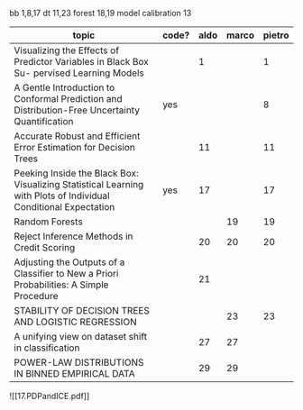 bb 1,8,17
dt 11,23
forest 18,19
model calibration 13


| topic                                                                                                           | code? | aldo | marco | pietro |
| --------------------------------------------------------------------------------------------------------------- | ----- | ---- | ----- | ------ |
| Visualizing the Effects of Predictor Variables in Black Box Su- pervised Learning Models                        |       | 1    |       | 1      |
| A Gentle Introduction to Conformal Prediction and Distribution-Free Uncertainty Quantification                  | yes   |      |       | 8      |
| Accurate Robust and Efficient Error Estimation for Decision Trees                                               |       | 11   |       | 11     |
| Peeking Inside the Black Box: Visualizing Statistical Learning with Plots of Individual Conditional Expectation | yes   | 17   |       | 17     |
| Random Forests                                                                                                  |       |      | 19    | 19     |
| Reject Inference Methods in Credit Scoring                                                                      |       | 20   | 20    | 20     |
| Adjusting the Outputs of a Classifier to New a Priori Probabilities: A Simple Procedure                         |       | 21   |       |        |
| STABILITY OF DECISION TREES AND LOGISTIC REGRESSION                                                             |       |      | 23    | 23     |
| A unifying view on dataset shift in classification                                                              |       | 27   | 27    |        |
| POWER-LAW DISTRIBUTIONS IN BINNED EMPIRICAL DATA                                                                |       | 29   | 29    |        |

![[17.PDPandICE.pdf]]
